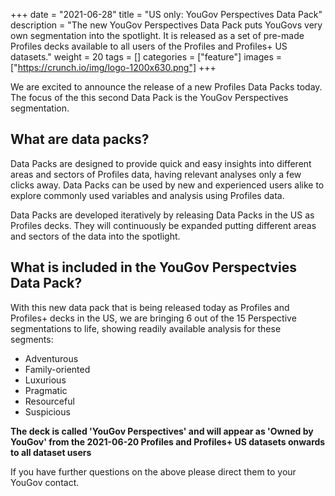 +++
date = "2021-06-28"
title = "US only: YouGov Perspectives Data Pack"
description = "The new YouGov Perspectives Data Pack puts YouGovs very own segmentation into the spotlight. It is released as a set of pre-made Profiles decks available to all users of the Profiles and Profiles+ US datasets."
weight = 20
tags = []
categories = ["feature"]
images = ["https://crunch.io/img/logo-1200x630.png"]
+++

We are excited to announce the release of a new Profiles Data Packs today. The focus of the this second Data Pack is the YouGov Perspectives segmentation. 

## **What are data packs?**

Data Packs are designed to provide quick and easy insights into different areas and sectors of Profiles data, having relevant analyses only a few clicks away. Data Packs can be used by new and experienced users alike to explore commonly used variables and analysis using Profiles data. 

Data Packs are developed iteratively by releasing Data Packs in the US as Profiles decks. They will continuously be expanded putting different areas and sectors of the data into the spotlight. 


## **What is included in the YouGov Perspectvies Data Pack?**

With this new data pack that is being released today as Profiles and Profiles+ decks in the US, we are bringing 6 out of the 15 Perspective segmentations to life, showing readily available analysis for these segments: 

*	Adventurous
*	Family-oriented
*	Luxurious
*	Pragmatic
*	Resourceful
*	Suspicious  


**The deck is called 'YouGov Perspectives' and will appear as 'Owned by YouGov' from the 2021-06-20 Profiles and Profiles+ US datasets onwards to all dataset users**  

If you have further questions on the above please direct them to your YouGov contact.
